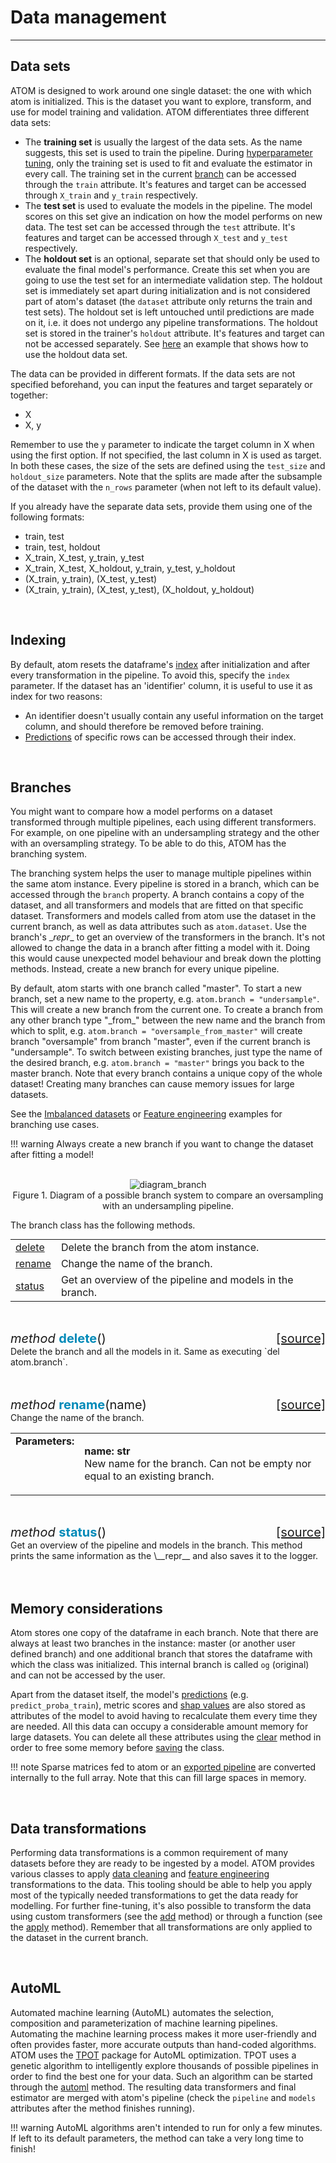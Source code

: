 # Data management
-----------------

## Data sets

ATOM is designed to work around one single dataset: the one with which
atom is initialized. This is the dataset you want to explore, transform,
and use for model training and validation. ATOM differentiates three
different data sets:

* The **training set** is usually the largest of the data sets. As the
  name suggests, this set is used to train the pipeline. During
  [hyperparameter tuning](../training/#hyperparameter-tuning), only the
  training set is used to fit and evaluate the estimator in every call.
  The training set in the current [branch](#branches) can be accessed
  through the `train` attribute. It's features and target can be
  accessed through `X_train` and `y_train` respectively.
* The **test set** is used to evaluate the models in the pipeline. The
  model scores on this set give an indication on how the model performs
  on new data. The test set can be accessed through the `test` attribute.
  It's features and target can be accessed through `X_test` and `y_test`
  respectively.
* The **holdout set** is an optional, separate set that should only be
  used to evaluate the final model's performance. Create this set when
  you are going to use the test set for an intermediate validation step.
  The holdout set is immediately set apart during initialization and is
  not considered part of atom's dataset (the `dataset` attribute only
  returns the train and test sets). The holdout set is left untouched
  until predictions are made on it, i.e. it does not undergo any pipeline
  transformations. The holdout set is stored in the trainer's `holdout`
  attribute. It's features and target can not be accessed separately.
  See [here](../../examples/holdout_set) an example that shows how to
  use the holdout data set.

The data can be provided in different formats. If the data sets are not
specified beforehand, you can input the features and target separately
or together:

* X
* X, y

Remember to use the `y` parameter to indicate the target column in X when
using the first option. If not specified, the last column in X is used as
target. In both these cases, the size of the sets are defined using the
`test_size` and `holdout_size` parameters. Note that the splits are made
after the subsample of the dataset with the `n_rows` parameter (when not
left to its default value).

If you already have the separate data sets, provide them using one of the
following formats:

* train, test
* train, test, holdout
* X_train, X_test, y_train, y_test
* X_train, X_test, X_holdout, y_train, y_test, y_holdout
* (X_train, y_train), (X_test, y_test)
* (X_train, y_train), (X_test, y_test), (X_holdout, y_holdout)


<br>

## Indexing

By default, atom resets the dataframe's [index](https://pandas.pydata.org/pandas-docs/stable/user_guide/indexing.html)
after initialization and after every transformation in the pipeline.
To avoid this, specify the `index` parameter. If the dataset has an
'identifier' column, it is useful to use it as index for two reasons:

* An identifier doesn't usually contain any useful information
  on the target column, and should therefore be removed before training.
* [Predictions](../predicting) of specific rows can be accessed through
  their index.



<br>

## Branches

You might want to compare how a model performs on a dataset transformed
through multiple pipelines, each using different transformers. For
example, on one pipeline with an undersampling strategy and the other
with an oversampling strategy. To be able to do this, ATOM has the
branching system.

The branching system helps the user to manage multiple pipelines within
the same atom instance. Every pipeline is stored in a branch, which can
be accessed through the `branch` property. A branch contains a copy of
the dataset, and all transformers and models that are fitted on that
specific dataset. Transformers and models called from atom use the
dataset in the current branch, as well as data attributes such as
`atom.dataset`. Use the branch's \__repr__ to get an overview of the
transformers in the branch. It's not allowed to change the data in a
branch after fitting a model with it. Doing this would cause unexpected
model behaviour and break down the plotting methods. Instead, create a
new branch for every unique pipeline.

By default, atom starts with one branch called "master". To start a new
branch, set a new name to the property, e.g. `atom.branch = "undersample"`.
This will create a new branch from the current one. To create a branch
from any other branch type "\_from\_" between the new name and the branch
from which to split, e.g. `atom.branch = "oversample_from_master"` will
create branch "oversample" from branch "master", even if the current branch
is "undersample". To switch between existing branches, just type the name
of the desired branch, e.g. `atom.branch = "master"` brings you back to the
master branch. Note that every branch contains a unique copy of the whole
dataset! Creating many branches can cause memory issues for large datasets.

See the [Imbalanced datasets](../../examples/imbalanced_datasets) or
[Feature engineering](../../examples/feature_engineering) examples for
branching use cases.

!!! warning
    Always create a new branch if you want to change the dataset after fitting
    a model!

<br>

<div align="center">
    <img src="../../img/diagram_branch.png" alt="diagram_branch" />
    <figcaption>Figure 1. Diagram of a possible branch system to compare an oversampling with an undersampling pipeline.</figcaption>
</div>

The branch class has the following methods.

<table style="font-size:16px;margin-top:5px">
<tr>
<td><a href="#delete">delete</a></td>
<td>Delete the branch from the atom instance.</td>
</tr>

<tr>
<td><a href="#rename">rename</a></td>
<td>Change the name of the branch.</td>
</tr>

<tr>
<td><a href="#status">status</a></td>
<td>Get an overview of the pipeline and models in the branch.</td>
</tr>
</table>
<br>


<a name="delete"></a>
<div style="font-size:20px">
<em>method</em> <strong style="color:#008AB8">delete</strong>()
<span style="float:right">
<a href="https://github.com/tvdboom/ATOM/blob/master/atom/branch.py#L106">[source]</a>
</span>
</div>
Delete the branch and all the models in it. Same as executing `del atom.branch`.
<br /><br /><br />


<a name="rename"></a>
<div style="font-size:20px">
<em>method</em> <strong style="color:#008AB8">rename</strong>(name)
<span style="float:right">
<a href="https://github.com/tvdboom/ATOM/blob/master/atom/branch.py#L128">[source]</a>
</span>
</div>
Change the name of the branch.
<table style="font-size:16px">
<tr>
<td width="20%" class="td_title" style="vertical-align:top"><strong>Parameters:</strong></td>
<td width="80%" class="td_params">
<p>
<strong>name: str</strong><br>
New name for the branch. Can not be empty nor equal to an existing branch.
</p>
</td>
</tr>
</table>
<br />


<a name="status"></a>
<div style="font-size:20px">
<em>method</em> <strong style="color:#008AB8">status</strong>()
<span style="float:right">
<a href="https://github.com/tvdboom/ATOM/blob/master/atom/branch.py#L152">[source]</a>
</span>
</div>
Get an overview of the pipeline and models in the branch. This method
prints the same information as the \__repr__ and also saves it to the
logger.
<br /><br /><br />


## Memory considerations

Atom stores one copy of the dataframe in each branch. Note that there
are always at least two branches in the instance: master (or another
user defined branch) and one additional branch that stores the
dataframe with which the class was initialized. This internal branch
is called `og` (original) and can not be accessed by the user.

Apart from the dataset itself, the model's [predictions](./predicting)
(e.g. `predict_proba_train`), metric scores and [shap values](./plots/#shap)
are also stored as attributes of the model to avoid having to recalculate
them every time they are needed. All this data can occupy a considerable
amount memory for large datasets. You can delete all these attributes
using the [clear](../../API/ATOM/atomclassifier/#clear) method in order
to free some memory before [saving](../../API/ATOM/atomclassifier/#save)
the class.

!!! note
    Sparse matrices fed to atom or an [exported pipeline](../../API/ATOM/atomclassifier/#export-pipeline)
    are converted internally to the full array. Note that this can fill
    large spaces in memory.

<br>

## Data transformations

Performing data transformations is a common requirement of many
datasets before they are ready to be ingested by a model. ATOM
provides various classes to apply [data cleaning](../data_cleaning)
and [feature engineering](../feature_engineering) transformations
to the data. This tooling should be able to help you apply most
of the typically needed transformations to get the data ready for
modelling. For further fine-tuning, it's also possible to transform
the data using custom transformers (see the [add](../../API/ATOM/atomclassifier/#add)
method) or through a function (see the [apply](../../API/ATOM/atomclassifier/#apply)
method). Remember that all transformations are only applied to the
dataset in the current branch.

<br>

## AutoML

Automated machine learning (AutoML) automates the selection,
composition and parameterization of machine learning pipelines.
Automating the machine learning process makes it more user-friendly
and often provides faster, more accurate outputs than hand-coded
algorithms. ATOM uses the [TPOT](http://epistasislab.github.io/tpot/)
package for AutoML optimization. TPOT uses a genetic algorithm to
intelligently explore thousands of possible pipelines in order to
find the best one for your data. Such an algorithm can be started
through the [automl](../../API/ATOM/atomclassifier/#automl) method.
The resulting data transformers and final estimator are merged with
atom's pipeline (check the `pipeline` and `models` attributes after
the method finishes running).

!!! warning
    AutoML algorithms aren't intended to run for only a few minutes. If left
    to its default parameters, the method can take a very long time to finish!

